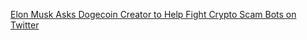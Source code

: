 [Elon Musk Asks Dogecoin Creator to Help Fight Crypto Scam Bots on Twitter](https://cointelegraph.com/news/elon-musk-asks-dogecoin-creator-to-help-fight-crypto-scam-bots-on-twitter)
